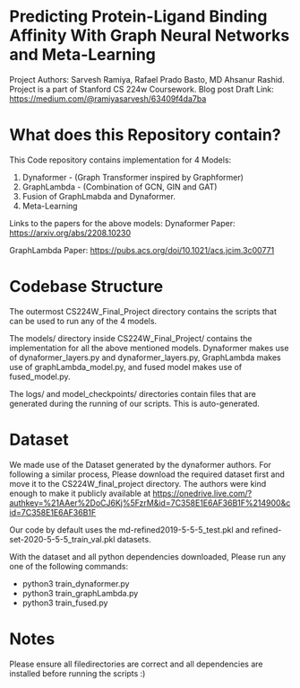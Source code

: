 # Predicting Protein-Ligand Binding Affinity With Graph Neural Networks and Meta-Learning
Project Authors: Sarvesh Ramiya, Rafael Prado Basto, MD Ahsanur Rashid.
Project is a part of Stanford CS 224w Coursework.
Blog post Draft Link: https://medium.com/@ramiyasarvesh/63409f4da7ba

# What does this Repository contain?
This Code repository contains implementation for 4 Models:
1. Dynaformer - (Graph Transformer inspired by Graphformer)
2. GraphLambda - (Combination of GCN, GIN and GAT)
3. Fusion of GraphLmabda and Dynaformer.
4. Meta-Learning 

Links to the papers for the above models:
Dynaformer Paper: https://arxiv.org/abs/2208.10230

GraphLambda Paper: https://pubs.acs.org/doi/10.1021/acs.jcim.3c00771

# Codebase Structure
The outermost CS224W_Final_Project directory contains the scripts that can be used to run any of the 4 models.

The models/ directory inside CS224W_Final_Project/ contains the implementation for all the above mentioned models. Dynaformer makes use of dynaformer_layers.py and dynaformer_layers.py, GraphLambda makes use of graphLambda_model.py, and fused model makes use of fused_model.py.

The logs/ and model_checkpoints/ directories contain files that are generated during the running of our scripts. This is auto-generated.

# Dataset
We made use of the Dataset generated by the dynaformer authors. For following a similar process, Please download the required dataset first and move it to the CS224W_final_project directory. The authors were kind enough to make it publicly available at https://onedrive.live.com/?authkey=%21AAer%2DoCJ6Kj%5FzrM&id=7C358E1E6AF36B1F%214900&cid=7C358E1E6AF36B1F

Our code by default uses the md-refined2019-5-5-5_test.pkl and refined-set-2020-5-5-5_train_val.pkl datasets.

With the dataset and all python dependencies downloaded, Please run any one of the following commands:

- python3 train_dynaformer.py
- python3 train_graphLambda.py
- python3 train_fused.py

# Notes
Please ensure all filedirectories are correct and all dependencies are installed before running the scripts :)
